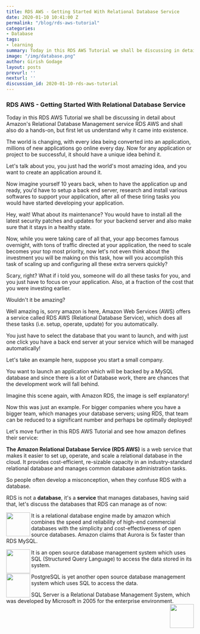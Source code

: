 ```yaml
---
title: RDS AWS - Getting Started With Relational Database Service
date: 2020-01-10 10:41:00 Z
permalink: "/blog/rds-aws-tutorial"
categories:
- Database
tags:
- learning
summary: Today in this RDS AWS Tutorial we shall be discussing in detail about Amazon's Relational Database Management service RDS AWS and shall also do a hands-on, but first  let us understand why it came into existence.
image: "/img/database.png"
author: Girish Godage
layout: posts
prevurl: ''
nexturl: ''
discussion_id: 2020-01-10-rds-aws-tutorial
---
```


### RDS AWS - Getting Started With Relational Database Service

Today in this RDS AWS Tutorial we shall be discussing in detail about Amazon's Relational Database Management service RDS AWS and shall also do a hands-on, but first  let us understand why it came into existence.

The world is changing, with every idea being converted into an application, millions of new applications go online every day. Now for any application or project to be successful, it should have a unique idea behind it.

Let's talk about you, you just had the world's most amazing idea, and you want to create an application around it.

Now imagine yourself 10 years back, when to have the application up and ready, you'd have to setup a back end server, research and install various softwares to support your application, after all of these tiring tasks you would have started developing your application.

Hey, wait! What about its maintenance? You would have to install all the latest security patches and updates for your backend server and also make sure that it stays in a healthy state.

Now, while you were taking care of all that, your app becomes famous overnight, with tons of traffic directed at your application, the need to scale becomes your top most priority, now let's not even think about the investment you will be making on this task, how will you accomplish this task of scaling up and configuring all these extra servers quickly?

Scary, right? What if i told you, someone will do all these tasks for you, and you just have to focus on your application. Also, at a fraction of the cost that you were investing earlier.

Wouldn't it be amazing?

Well amazing is, sorry amazon is here, Amazon Web Services (AWS) offers a service called RDS AWS (Relational Database Service), which does all these tasks (i.e. setup, operate, update) for you automatically.

You just have to select the database that you want to launch, and with just one click you have a back end server at your service which will be managed automatically!

Let's take an example here, suppose you start a small company.

You want to launch an application which will be backed by a MySQL database and since there is a lot of Database work, there are chances that the development work will fall behind.


Imagine this scene again, with Amazon RDS, the image is self explanatory!

Now this was just an example. For bigger companies where you have a bigger team, which manages your database servers; using RDS, that team can be reduced to a significant number and perhaps be optimally deployed!

Let's move further in this RDS AWS Tutorial and see how amazon defines their service:

**The Amazon Relational Database Service (RDS AWS)** is a web service that makes it easier to set up, operate, and scale a relational database in the cloud. It provides cost-efficient, re-sizable capacity in an industry-standard relational database and manages common database administration tasks.

So people often develop a misconception, when they confuse RDS with a database.

RDS is not a **database**, it's a **service** that manages databases, having said that, let's discuss the databases that RDS can manage as of now:


<img src="{{site.url}}{{site.baseurl}}/img/database/3/amazon_aurora-300x210.png" align="left" style="height: 64px"/>  It is a relational database engine made by amazon which combines the speed and reliability of high-end commercial databases with the simplicity and cost-effectiveness of open source databases. Amazon claims that Aurora is 5x faster than RDS MySQL.

<img src="{{site.url}}{{site.baseurl}}/img/database/3/mysql-logo-300x125.jpg" align="left" style="height: 64px"/> It is an open source database management system which uses SQL (Structured Query Language) to access the data stored in its system.



<img src="{{site.url}}{{site.baseurl}}/img/database/3/postgresql-logo-300x138.png" align="left" style="height: 64px"/> PostgreSQL is yet another open source database management system which uses SQL to access the data.



SQL Server is a Relational Database Management System, which was developed by Microsoft in 2005 for the enterprise environment.<img src="{{site.url}}{{site.baseurl}}/img/database/3/MicrosoftSQLServer-300x76.png" align="right" style="height: 64px"/> 


